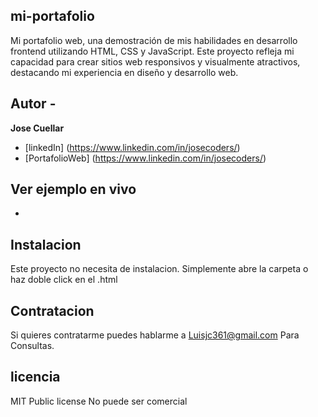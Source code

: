 ## mi-portafolio
Mi portafolio web, una demostración de mis habilidades en desarrollo frontend utilizando HTML, CSS y JavaScript. Este proyecto refleja mi capacidad para crear sitios web responsivos y visualmente atractivos, destacando mi experiencia en diseño y desarrollo web.

## Autor - 
**Jose Cuellar**

* [linkedIn] (https://www.linkedin.com/in/josecoders/)
* [PortafolioWeb] (https://www.linkedin.com/in/josecoders/)

## Ver ejemplo en vivo 
- []()

## Instalacion
Este proyecto no necesita de instalacion. Simplemente abre la carpeta o haz doble click en el .html

## Contratacion 
Si quieres contratarme puedes hablarme a Luisjc361@gmail.com Para Consultas.

## licencia 
MIT Public license 
No puede ser comercial
